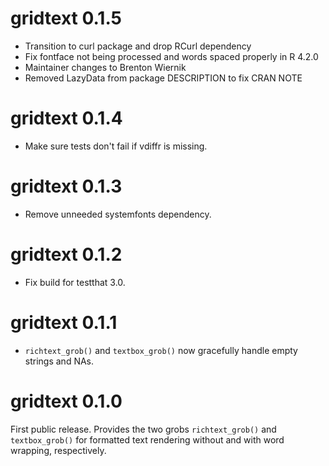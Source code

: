 # gridtext 0.1.5

- Transition to curl package and drop RCurl dependency
- Fix fontface not being processed and words spaced properly in R 4.2.0
- Maintainer changes to Brenton Wiernik
- Removed LazyData from package DESCRIPTION to fix CRAN NOTE

# gridtext 0.1.4

- Make sure tests don't fail if vdiffr is missing.

# gridtext 0.1.3

- Remove unneeded systemfonts dependency.

# gridtext 0.1.2

- Fix build for testthat 3.0.

# gridtext 0.1.1

- `richtext_grob()` and `textbox_grob()` now gracefully handle empty strings
  and NAs.

# gridtext 0.1.0

First public release. Provides the two grobs `richtext_grob()` and `textbox_grob()` for formatted text rendering without and with word wrapping, respectively.

